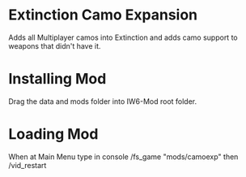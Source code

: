# Extinction Camo Expansion
Adds all Multiplayer camos into Extinction and adds camo support to weapons that didn't have it.

# Installing Mod
Drag the data and mods folder into IW6-Mod root folder.

# Loading Mod
When at Main Menu type in console /fs_game "mods/camoexp" then /vid_restart

